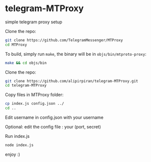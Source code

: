 # telegram-MTProxy
simple telegram proxy setup

Clone the repo:
```bash
git clone https://github.com/TelegramMessenger/MTProxy
cd MTProxy
```
To build, simply run `make`, the binary will be in `objs/bin/mtproto-proxy`:

```bash
make && cd objs/bin
```

Clone the repo:
```bash
git clone https://github.com/alipirpiran/telegram-MTProxy.git
cd telegram-MTProxy
```

Copy files in MTProxy folder:
```bash
cp index.js config.json ../
cd ..
```
Edit username in config.json with your username

Optional: edit the config file : your (port, secret)

Run index.js
```bash
node index.js
```

enjoy :)
